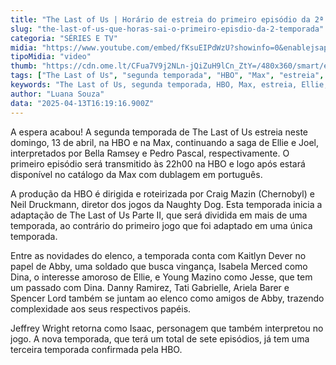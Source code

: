 ```yaml
---
title: "The Last of Us | Horário de estreia do primeiro episódio da 2ª temporada"
slug: "the-last-of-us-que-horas-sai-o-primeiro-episdio-da-2-temporada"
categoria: "SÉRIES E TV"
midia: "https://www.youtube.com/embed/fKsuEIPdWzU?showinfo=0&enablejsapi=1"
tipoMidia: "video"
thumb: "https://cdn.ome.lt/CFua7V9j2NLn-jQiZuH9lCn_ZtY=/480x360/smart/extras/conteudos/Design_sem_nome_3_1lCyMLm.jpg"
tags: ["The Last of Us", "segunda temporada", "HBO", "Max", "estreia", "Ellie", "Joel", "adaptação"]
keywords: "The Last of Us, segunda temporada, HBO, Max, estreia, Ellie, Joel, adaptação"
author: "Luana Souza"
data: "2025-04-13T16:19:16.900Z"
---
```


A espera acabou! A segunda temporada de The Last of Us estreia neste domingo, 13 de abril, na HBO e na Max, continuando a saga de Ellie e Joel, interpretados por Bella Ramsey e Pedro Pascal, respectivamente. O primeiro episódio será transmitido às 22h00 na HBO e logo após estará disponível no catálogo da Max com dublagem em português.

A produção da HBO é dirigida e roteirizada por Craig Mazin (Chernobyl) e Neil Druckmann, diretor dos jogos da Naughty Dog. Esta temporada inicia a adaptação de The Last of Us Parte II, que será dividida em mais de uma temporada, ao contrário do primeiro jogo que foi adaptado em uma única temporada.

Entre as novidades do elenco, a temporada conta com Kaitlyn Dever no papel de Abby, uma soldado que busca vingança, Isabela Merced como Dina, o interesse amoroso de Ellie, e Young Mazino como Jesse, que tem um passado com Dina. Danny Ramirez, Tati Gabrielle, Ariela Barer e Spencer Lord também se juntam ao elenco como amigos de Abby, trazendo complexidade aos seus respectivos papéis.

Jeffrey Wright retorna como Isaac, personagem que também interpretou no jogo. A nova temporada, que terá um total de sete episódios, já tem uma terceira temporada confirmada pela HBO.